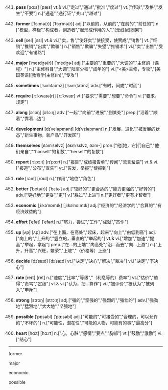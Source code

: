 441. **pass**
[pɑ:s]  [pæs]
vt.& vi.["走过","通过","批准","度过"]  vt.["传球","及格","发生","不要"]  n.["通道","通行证","关口","越过"]  

442. **former**
[ˈfɔ:mə(r)]  [ˈfɔ:rmə(r)]
adj.["以前的，从前的","在前的","前任的"]  n.["模型，样板","构成者，创造者","起形成作用的人","[无线]线圈架"]  

443. **sell**
[sel]  [sɛl]
vt.& vi.["卖，售","使好卖","使接受，使赞成","销售"]  vt.["经销","推销","出卖","欺骗"]  n.["销售","欺骗","失望","推销术"]  vi.["卖","出售","受欢迎","有销路"]  

444. **major**
[ˈmeɪdʒə(r)]  [ˈmedʒɚ]
adj.["主要的","重要的","大调的","主修的（课程）"]  n.["主修科目","大调","陆军少校","成年的"]  vi.["<美>主修，专攻","[美国英语][教育学]主修(in)","专攻"]  

445. **sometimes**
[ˈsʌmtaɪmz]  [ˈsʌmˌtaɪmz]
adv.["有时，间或","时而"]  

446. **require**
[rɪˈkwaɪə(r)]  [rɪˈkwaɪr]
vt.["要求","需要","想要","命令"]  vi.["要求，规定"]  

447. **along**
[əˈlɒŋ]  [əˈlɔ:ŋ]
adv.["一起","向前","进展","到某处"]  prep.["沿着","顺着","靠着…边"]  

448. **development**
[dɪˈveləpmənt]  [dɪˈvɛləpmənt]
n.["发展，进化","被发展的状态","新生事物，新产品","开发区"]  

449. **themselves**
[ðəmˈselvz]  [ðɛmˈsɛlvz, ðəm-]
pron.["他[她，它]们自己","他们亲自","“himself”的复数","“herself”的复数"]  

450. **report**
[rɪˈpɔ:t]  [rɪˈpɔ:rt]
n.["报告","成绩报告单","传闻","流言蜚语"]  vt.& vi.["报道","公布","宣告"]  vt.["告发，举报","使报到"]  

451. **role**
[rəʊl]  [roʊl]
n.["作用","地位","角色"]  

452. **better**
[ˈbetə(r)]  [ˈbɛtɚ]
adj.["较好的","更合适的","能力更强的","好转的"]  adv.["更好地","更妥","更"]  v.["胜过","上进"]  n.["更好者","更有才智者"]  

453. **economic**
[ˌi:kəˈnɒmɪk]  [ˌi:kəˈnɑ:mɪk]
adj.["经济的","经济学的","合算的","有经济效益的"]  

454. **effort**
[ˈefət]  [ˈefərt]
n.["努力，尝试","工作","成就","杰作"]  

455. **up**
[ʌp]  [ʌp]
adv.["在上面，在高处","起床，起来","向上","由低到高"]  adj.["向上的","上升的","竖立的，垂直的","举起的"]  vt.& vi.["增加","加速","提高","举起，拿起"]  prep.["在…的上端","向高处","沿…而去","向…上游"]  n.["上升，升高","兴旺，繁荣","上坡","（价格等）上涨"]  

456. **decide**
[dɪˈsaɪd]  [dɪˈsaɪd]
vt.["决定","决心","解决","裁决"]  vi.["决定","下决心"]  

457. **rate**
[reɪt]  [ret]
n.["速度","比率","等级","（利息等的）费率"]  vt.["估价","值得","责骂","定级"]  vt.& vi.["认为，把…算作"]  vi.["被评价","被认为","被列入","申斥"]  

458. **strong**
[strɒŋ]  [strɔ:ŋ]
adj.["强的","坚强的","强烈的","强壮的"]  adv.["强劲地","猛烈地","大大地","坚强地"]  

459. **possible**
[ˈpɒsəbl]  [ˈpɑ:səbl]
adj.["可能的","可接受的","合理的，可以允许的","不坏的"]  n.["可能性，潜在性","可能的人物，可能有的事","最高分"]  

460. **heart**
[hɑ:t]  [hɑ:rt]
n.["心，心脏","感情","要点","胸部"]  vt.["鼓励","激励"]  vi.["结心"]  



---

former

major

economic

possible
